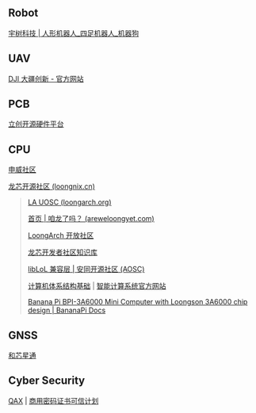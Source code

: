 
## Robot

[宇树科技 | 人形机器人_四足机器人_机器狗](https://www.unitree.com/cn)

## UAV

[DJI 大疆创新 - 官方网站](https://www.dji.com/cn)

## PCB

[立创开源硬件平台](https://oshwhub.com/)

## CPU

[申威社区](https://developer.wxiat.com/)

[龙芯开源社区 (loongnix.cn)](http://www.loongnix.cn/zh/)

> [LA UOSC (loongarch.org)](https://bbs.loongarch.org/)
>
> [首页 | 咱龙了吗？ (areweloongyet.com)](https://areweloongyet.com/)
>
> [LoongArch 开放社区](https://loongarch.dev/zh-cn/)
>
> [龙芯开发者社区知识库](https://wiki.whlug.cn/)
>
> [libLoL 兼容层 | 安同开源社区 (AOSC)](https://aosc.io/liblol)
>
> [计算机体系结构基础](https://foxsen.github.io/archbase/) | [智能计算系统官方网站](https://novel.ict.ac.cn/aics/)
>
> [Banana Pi BPI-3A6000 Mini Computer with Loongson 3A6000 chip design | BananaPi Docs](https://docs.banana-pi.org/en/BPI-3A6000/BananaPi_BPI-3A6000)

## GNSS

[和芯星通](https://www.unicorecomm.com/)

## Cyber Security

[QAX](https://en.qianxin.com/) | [商用密码证书可信计划](https://www.qianxin.com/ctp/index.html)